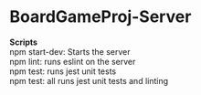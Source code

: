 # BoardGameProj-Server

**Scripts** <br>
npm start-dev: Starts the server <br>
npm lint: runs eslint on the server <br>
npm test: runs jest unit tests <br>
npm test: all runs jest unit tests and linting <br>
